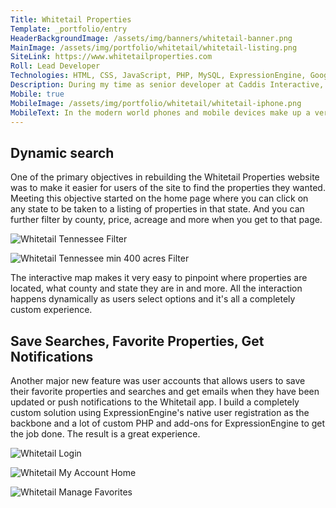 ```yaml
---
Title: Whitetail Properties
Template: _portfolio/entry
HeaderBackgroundImage: /assets/img/banners/whitetail-banner.png
MainImage: /assets/img/portfolio/whitetail/whitetail-listing.png
SiteLink: https://www.whitetailproperties.com
Roll: Lead Developer
Technologies: HTML, CSS, JavaScript, PHP, MySQL, ExpressionEngine, Google Maps
Description: During my time as senior developer at Caddis Interactive, I had the privilege of being lead developer on this project. When it came time to rebuild the WhitetailProperties website and bring it up to the latest web standards, making a mobile friendly site was key.
Mobile: true
MobileImage: /assets/img/portfolio/whitetail/whitetail-iphone.png
MobileText: In the modern world phones and mobile devices make up a very large percentage of web users. These users expect any site they browse to look good on their device. They expect and need functionality and usability from the websites they visit. They don't want to wait on things that take a long time to load over mobile networks and they don't want crippled usability. This segment of users cannot be overlooked.</p><p>For WhitetailProperties, it is vitally important that the website be usable for agents and land buyers in the field looking at land, finding out stats, making decisions and so-forth. Making the new site not just mobile friendly, but built from the ground up with mobile in mind was an absolute must. Building features mobile first ensured that all features were available to both mobile and desktop users and that the experience would be just as good from both types of devices.
---
```


## Dynamic search

One of the primary objectives in rebuilding the Whitetail Properties website was to make it easier for users of the site to find the properties they wanted. Meeting this objective started on the home page where you can click on any state to be taken to a listing of properties in that state. And you can further filter by county, price, acreage and more when you get to that page.

![Whitetail Tennessee Filter](/assets/img/portfolio/whitetail/whitetail-tn-filter.png)

![Whitetail Tennessee min 400 acres Filter](/assets/img/portfolio/whitetail/whitetail-tn-filter-400-acres.jpg)

The interactive map makes it very easy to pinpoint where properties are located, what county and state they are in and more. All the interaction happens dynamically as users select options and it's all a completely custom experience.

## Save Searches, Favorite Properties, Get Notifications

Another major new feature was user accounts that allows users to save their favorite properties and searches and get emails when they have been updated or push notifications to the Whitetail app. I build a completely custom solution using ExpressionEngine's native user registration as the backbone and a lot of custom PHP and add-ons for ExpressionEngine to get the job done. The result is a great experience.

![Whitetail Login](/assets/img/portfolio/whitetail/wp-login.jpg)

![Whitetail My Account Home](/assets/img/portfolio/whitetail/whitetail-my-account-home.jpg)

![Whitetail Manage Favorites](/assets/img/portfolio/whitetail/whitetail-manage-favs.jpg)
